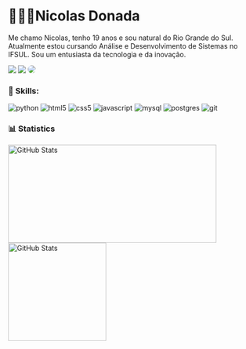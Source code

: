 # 👨🏻‍💻Nicolas Donada

Me chamo Nicolas, tenho 19 anos e sou natural do Rio Grande do Sul. Atualmente estou cursando Análise e Desenvolvimento de Sistemas no IFSUL. Sou um entusiasta da tecnologia e da inovação.

<div align="left"> 
 <a href="https://instagram.com/nickkz" target="_blank"><img src="https://img.shields.io/badge/-Instagram-%23E4405F?style=for-the-badge&logo=instagram&logoColor=white"></a>
 <a href = "mailto:cmp.1a.nicolasdonada4@gmail.com"><img src="https://img.shields.io/badge/-Gmail-%23333?style=for-the-badge&logo=gmail&logoColor=white" target="_blank"></a>
 <a href="https://www.linkedin.com/in//" target="_blank"><img src="https://img.shields.io/badge/-LinkedIn-%230077B5?style=for-the-badge&logo=linkedin&logoColor=white" style="border-radius: 30px"></a> 
</div>


### 🤖 Skills:

<div align="left">
 <img src="https://img.shields.io/badge/Python-3776AB?style=for-the-badge&logo=python&logoColor=white" alt="python">
 <img src="https://img.shields.io/badge/HTML5-E34F26?style=for-the-badge&logo=html5&logoColor=white" alt="html5">
 <img src="https://img.shields.io/badge/CSS3-1572B6?style=for-the-badge&logo=css3&logoColor=white" alt="css5">
 <img src="https://img.shields.io/badge/JavaScript-F7DF1E?style=for-the-badge&logo=javascript&logoColor=black" alt="javascript">
 <img src="https://img.shields.io/badge/MySQL-005C84?style=for-the-badge&logo=mysql&logoColor=white" alt="mysql">
 <img src="https://img.shields.io/badge/PostgreSQL-316192?style=for-the-badge&logo=postgresql&logoColor=white" alt="postgres">
 <img src="https://img.shields.io/badge/GIT-E44C30?style=for-the-badge&logo=git&logoColor=white" alt="git">
</div>

### 📊 Statistics

<p>
  <img 
    align="left" 
    alt="GitHub Stats" 
    height="200"
    width="425"
    src="https://github-readme-stats.vercel.app/api?username=nicolasdonada&show_icons=true&count_private=true&hide_border=true&title_color=4169E1&icon_color=4169E1&text_color=c9d1d9&bg_color=0d1117"
  />

 <img 
      align="left" 
      alt="GitHub Stats" 
      height="200" 
      src="https://github-readme-stats.vercel.app/api/top-langs/?username=nicolasdonada&layout=compact&hide_border=true&title_color=4169E1&text_color=4169E1&bg_color=0d1117"
  />

</p>
